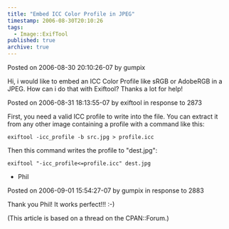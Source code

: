 ```yaml
---
title: "Embed ICC Color Profile in JPEG"
timestamp: 2006-08-30T20:10:26
tags:
  - Image::ExifTool
published: true
archive: true
---
```




Posted on 2006-08-30 20:10:26-07 by gumpix

Hi, i would like to embed an ICC Color Profile like sRGB or AdobeRGB in a JPEG. How can i do that with Exiftool? Thanks a lot for help!

Posted on 2006-08-31 18:13:55-07 by exiftool in response to 2873

First, you need a valid ICC profile to write into the file. You can extract it from any other image containing a profile with a command like this:

```
exiftool -icc_profile -b src.jpg > profile.icc
```

Then this command writes the profile to "dest.jpg":

```
exiftool "-icc_profile<=profile.icc" dest.jpg
```

- Phil

Posted on 2006-09-01 15:54:27-07 by gumpix in response to 2883

Thank you Phil! It works perfect!!! :-)


(This article is based on a thread on the CPAN::Forum.)
<!-- from http://cpanforum.com/threads/3706 -->



